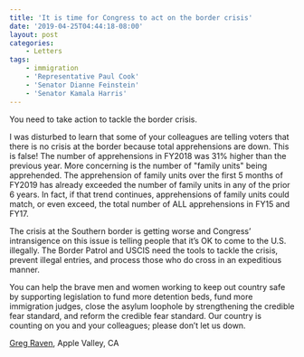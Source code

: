 ```yaml
---
title: 'It is time for Congress to act on the border crisis'
date: '2019-04-25T04:44:18-08:00'
layout: post
categories:
    - Letters
tags:
    - immigration
    - 'Representative Paul Cook'
    - 'Senator Dianne Feinstein'
    - 'Senator Kamala Harris'
---
```


You need to take action to tackle the border crisis.

I was disturbed to learn that some of your colleagues are telling voters that there is no crisis at the border because total apprehensions are down. This is false! The number of apprehensions in FY2018 was 31% higher than the previous year. More concerning is the number of "family units" being apprehended. The apprehension of family units over the first 5 months of FY2019 has already exceeded the number of family units in any of the prior 6 years. In fact, if that trend continues, apprehensions of family units could match, or even exceed, the total number of ALL apprehensions in FY15 and FY17.

The crisis at the Southern border is getting worse and Congress’ intransigence on this issue is telling people that it’s OK to come to the U.S. illegally. The Border Patrol and USCIS need the tools to tackle the crisis, prevent illegal entries, and process those who do cross in an expeditious manner.

You can help the brave men and women working to keep out country safe by supporting legislation to fund more detention beds, fund more immigration judges, close the asylum loophole by strengthening the credible fear standard, and reform the credible fear standard. Our country is counting on you and your colleagues; please don’t let us down.

[Greg Raven](https://www.gregraven.org/), Apple Valley, CA